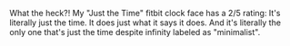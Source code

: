 What the heck?! My "Just the Time" fitbit clock face has a 2/5 rating: It's literally just the time. It does just what it says it does. And it's literally the only one that's just the time despite infinity labeled as "minimalist".

